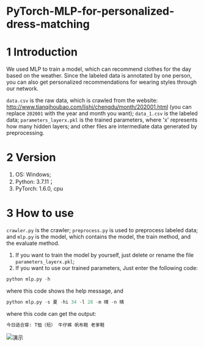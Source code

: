 # PyTorch-MLP-for-personalized-dress-matching

# 1 Introduction

We used MLP to train a model, which can recommend clothes for the day based on the weather. Since the labeled data is annotated by one person, you can also get personalized recommendations for wearing styles through our network.

`data.csv` is the raw data, which is crawled from the website: http://www.tianqihoubao.com/lishi/chengdu/month/202001.html (you can replace `202001` with the year and month you want); `data_1.csv` is the labeled data; `parameters_layerx.pkl` is the trained parameters, where 'x' represents how many hidden layers; and other files are intermediate data generated by preprocessing.

# 2 Version
1. OS: Windows;
2. Python: 3.7.11；
3. PyTorch: 1.6.0, cpu

# 3 How to use

`crawler.py` is the crawler; `preprocess.py` is used to preprocess labeled data; and `mlp.py` is the model, which contains the model, the train method, and the evaluate method.

1. If you want to train the model by yourself, just delete or rename the file `parameters_layerx.pkl`;
2. If you want to use our trained parameters, Just enter the following code:

```python
python mlp.py -h
```
where this code shows the help message, and
```python
python mlp.py -s 夏 -hi 34 -l 28 -m 晴 -n 晴
```
where this code can get the output:
```python
今日适合穿: T恤（短） 牛仔裤 帆布鞋 老爹鞋
```
![演示](https://user-images.githubusercontent.com/49380927/139265307-40822802-fd7a-42bc-a2af-29570c696494.gif)



